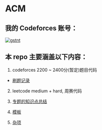 # ACM

## 我的 Codeforces 账号：
[![gstnt](https://img.shields.io/badge/gstnt-MASTER%202172-orange?style=for-the-badge)](https://codeforces.com/profile/gstnt)

## 本 repo 主要涵盖以下内容：
1. codeforces 2200 ~ 2400分(暂定)题目代码
  - [刷题记录](https://docs.google.com/spreadsheets/d/1E2LEfFk1LF5tvMDATf5-UqriJVMI9fgcXqTw63XQKvA/edit?usp=sharing)
2. leetcode medium + hard, 周赛代码
3. [专题的知识点总结](https://private-particle-120.notion.site/096fe4248e99444992c50a039b0a454c?v=42ed11ed645c44bfafd825b652bd3ba3)

4. [模板](./copypaste/README.md)
5. [杂项](./misc/README.md)
